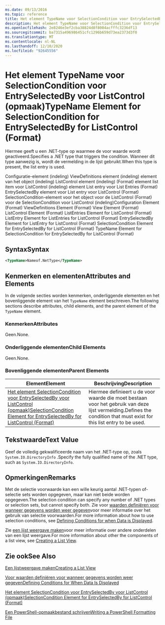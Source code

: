 ```yaml
---
ms.date: 09/13/2016
ms.topic: reference
title: Het element TypeName voor SelectionCondition voor EntrySelectedBy voor ListControl (opmaak)
description: Het element TypeName voor SelectionCondition voor EntrySelectedBy voor ListControl (opmaak)
ms.openlocfilehash: 2e8246e3ef2cba38824d8f8004acfffc3236df13
ms.sourcegitcommit: ba7315a496986451cfc1296b659d73ea2373d3f0
ms.translationtype: MT
ms.contentlocale: nl-NL
ms.lasthandoff: 12/10/2020
ms.locfileid: "92645556"
---
```

# <a name="typename-element-for-selectioncondition-for-entryselectedby-for-listcontrol-format"></a><span data-ttu-id="a4b72-103">Het element TypeName voor SelectionCondition voor EntrySelectedBy voor ListControl (opmaak)</span><span class="sxs-lookup"><span data-stu-id="a4b72-103">TypeName Element for SelectionCondition for EntrySelectedBy for ListControl (Format)</span></span>

<span data-ttu-id="a4b72-104">Hiermee geeft u een .NET-type op waarmee de voor waarde wordt geactiveerd.</span><span class="sxs-lookup"><span data-stu-id="a4b72-104">Specifies a .NET type that triggers the condition.</span></span> <span data-ttu-id="a4b72-105">Wanneer dit type aanwezig is, wordt de vermelding in de lijst gebruikt.</span><span class="sxs-lookup"><span data-stu-id="a4b72-105">When this type is present, the list entry is used.</span></span>

<span data-ttu-id="a4b72-106">Configuratie-element (indeling) ViewDefinitions element (indeling) element van het object (indeling) ListControl element (indeling) (Format) element list item voor ListControl (indeling) element List entry voor List Entries (Format) EntrySelectedBy element voor List entry voor ListControl (Format) SelectionCondition-element voor het object voor de ListControl (Format) voor de SelectionCondition voor ListControl (indeling)</span><span class="sxs-lookup"><span data-stu-id="a4b72-106">Configuration Element (Format) ViewDefinitions Element (Format) View Element (Format) ListControl Element (Format) ListEntries Element for ListControl (Format) ListEntry Element for ListEntries for ListControl (Format) EntrySelectedBy Element for ListEntry for ListControl (Format) SelectionCondition Element for EntrySelectedBy for ListControl (Format) TypeName Element for SelectionCondition for EntrySelectedBy for ListControl (Format)</span></span>

## <a name="syntax"></a><span data-ttu-id="a4b72-107">Syntax</span><span class="sxs-lookup"><span data-stu-id="a4b72-107">Syntax</span></span>

```xml
<TypeName>Nameof.NetType</TypeName>
```

## <a name="attributes-and-elements"></a><span data-ttu-id="a4b72-108">Kenmerken en elementen</span><span class="sxs-lookup"><span data-stu-id="a4b72-108">Attributes and Elements</span></span>

<span data-ttu-id="a4b72-109">In de volgende secties worden kenmerken, onderliggende elementen en het bovenliggende element van het `TypeName` element beschreven.</span><span class="sxs-lookup"><span data-stu-id="a4b72-109">The following sections describe attributes, child elements, and the parent element of the `TypeName` element.</span></span>

### <a name="attributes"></a><span data-ttu-id="a4b72-110">Kenmerken</span><span class="sxs-lookup"><span data-stu-id="a4b72-110">Attributes</span></span>

<span data-ttu-id="a4b72-111">Geen.</span><span class="sxs-lookup"><span data-stu-id="a4b72-111">None.</span></span>

### <a name="child-elements"></a><span data-ttu-id="a4b72-112">Onderliggende elementen</span><span class="sxs-lookup"><span data-stu-id="a4b72-112">Child Elements</span></span>

<span data-ttu-id="a4b72-113">Geen.</span><span class="sxs-lookup"><span data-stu-id="a4b72-113">None.</span></span>

### <a name="parent-elements"></a><span data-ttu-id="a4b72-114">Bovenliggende elementen</span><span class="sxs-lookup"><span data-stu-id="a4b72-114">Parent Elements</span></span>

|<span data-ttu-id="a4b72-115">Element</span><span class="sxs-lookup"><span data-stu-id="a4b72-115">Element</span></span>|<span data-ttu-id="a4b72-116">Beschrijving</span><span class="sxs-lookup"><span data-stu-id="a4b72-116">Description</span></span>|
|-------------|-----------------|
|[<span data-ttu-id="a4b72-117">Het element SelectionCondition voor EntrySelectedBy voor ListControl (opmaak)</span><span class="sxs-lookup"><span data-stu-id="a4b72-117">SelectionCondition Element for EntrySelectedBy for ListControl (Format)</span></span>](./selectioncondition-element-for-entryselectedby-for-listcontrol-format.md)|<span data-ttu-id="a4b72-118">Hiermee definieert u de voor waarde die moet bestaan voor het gebruik van deze lijst vermelding.</span><span class="sxs-lookup"><span data-stu-id="a4b72-118">Defines the condition that must exist for this list entry to be used.</span></span>|

## <a name="text-value"></a><span data-ttu-id="a4b72-119">Tekstwaarde</span><span class="sxs-lookup"><span data-stu-id="a4b72-119">Text Value</span></span>

<span data-ttu-id="a4b72-120">Geef de volledig gekwalificeerde naam van het .NET-type op, zoals `System.IO.DirectoryInfo` .</span><span class="sxs-lookup"><span data-stu-id="a4b72-120">Specify the fully qualified name of the .NET type, such as `System.IO.DirectoryInfo`.</span></span>

## <a name="remarks"></a><span data-ttu-id="a4b72-121">Opmerkingen</span><span class="sxs-lookup"><span data-stu-id="a4b72-121">Remarks</span></span>

<span data-ttu-id="a4b72-122">Met de selectie voorwaarde kan een wille keurig aantal .NET-typen of-selectie sets worden opgegeven, maar kan niet beide worden opgegeven.</span><span class="sxs-lookup"><span data-stu-id="a4b72-122">The selection condition can specify any number of .NET types or selection sets, but cannot specify both.</span></span> <span data-ttu-id="a4b72-123">Zie voor [waarden definiëren voor wanneer gegevens worden weer gegeven](./defining-conditions-for-displaying-data.md)voor meer informatie over het gebruik van selectie voorwaarden.</span><span class="sxs-lookup"><span data-stu-id="a4b72-123">For more information about how to use selection conditions, see [Defining Conditions for when Data is Displayed](./defining-conditions-for-displaying-data.md).</span></span>

<span data-ttu-id="a4b72-124">Zie [een lijst weergave maken](./creating-a-list-view.md)voor meer informatie over andere onderdelen van een lijst weergave.</span><span class="sxs-lookup"><span data-stu-id="a4b72-124">For more information about other the components of a list view, see [Creating a List View](./creating-a-list-view.md).</span></span>

## <a name="see-also"></a><span data-ttu-id="a4b72-125">Zie ook</span><span class="sxs-lookup"><span data-stu-id="a4b72-125">See Also</span></span>

[<span data-ttu-id="a4b72-126">Een lijstweergave maken</span><span class="sxs-lookup"><span data-stu-id="a4b72-126">Creating a List View</span></span>](./creating-a-list-view.md)

[<span data-ttu-id="a4b72-127">Voor waarden definiëren voor wanneer gegevens worden weer gegeven</span><span class="sxs-lookup"><span data-stu-id="a4b72-127">Defining Conditions for When Data Is Displayed</span></span>](./defining-conditions-for-displaying-data.md)

[<span data-ttu-id="a4b72-128">Het element SelectionCondition voor EntrySelectedBy voor ListControl (opmaak)</span><span class="sxs-lookup"><span data-stu-id="a4b72-128">SelectionCondition Element for EntrySelectedBy for ListControl (Format)</span></span>](./selectioncondition-element-for-entryselectedby-for-listcontrol-format.md)

[<span data-ttu-id="a4b72-129">Een PowerShell-opmaakbestand schrijven</span><span class="sxs-lookup"><span data-stu-id="a4b72-129">Writing a PowerShell Formatting File</span></span>](./writing-a-powershell-formatting-file.md)
